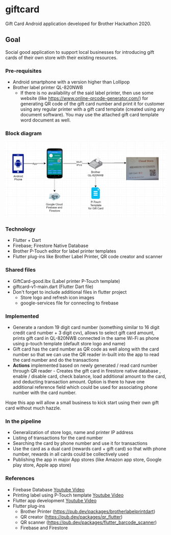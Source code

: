 # giftcard
Gift Card Android application developed for Brother Hackathon 2020.
## Goal
Social good application to support local businesses for introducing gift cards of their own store with their existing resources.
### Pre-requisites
- Android smartphone with a version higher than Lollipop
- Brother label printer QL-820NWB
  - If there is no availability of the said label printer, then use some website (like https://www.online-qrcode-generator.com/) for generating QR code of the gift card number and print it for customer using any regular printer with a gift card template (created using any document software). You may use the attached gift card template word document as well.
### Block diagram
![Gift Card block diagram](GiftcardAppBH2020-Diagram.png)
### Technology
- Flutter + Dart
- Firebase; Firestore Native Database
- Brother P-Touch editor for label printer templates
- Flutter plug-ins like Brother Label Printer, QR code creator and scanner
### Shared files
- GiftCard-good.lbx (Label printer P-Touch template)
- giftcard-v1-main.dart (Flutter Dart file)
- Don't forget to include additional files in flutter project
  - Store logo and refresh icon images
  - google-services file for connecting to firebase
### Implemented
- Generate a random 19 digit card number (something similar to 16 digit credit card number + 3 digit cvv), allows to select gift card amount, prints gift card in QL-820NWB connected in the same Wi-Fi as phone using p-touch template (default store logo and name)
- Gift card has the card number as QR code as well along with the card number so that we can use the QR reader in-built into the app to read the card number and do the transactions
- **Actions** implemented based on newly generated / read card number through QR reader - Creates the gift card in firestore native database , enable / disable card, check balance, load additional amount to the card, and deducting transaction amount. Option is there to have one additional reference field which could be used for associating phone number with the card number.

Hope this app will allow a small business to kick start using their own gift card without much hazzle. 
### In the pipeline
- Generalization of store logo, name and printer IP address
- Listing of transactions for the card number
- Searching the card by phone number and use it for transactions
- Use the card as a dual card (rewards card + gift card) so that with phone number, rewards in all cards could be collectively used
- Publishing the app in major App stores (like Amazon app store, Google play store, Apple app store)
### References
- Firebase Database [Youtube Video](https://www.youtube.com/watch?v=DqJ_KjFzL9I)
- Printing label using P-Touch template [Youtube Video](https://www.youtube.com/watch?v=1EgXb-bHmc0)
- Flutter app development [Youtube Video](https://www.youtube.com/watch?v=I9ceqw5Ny-4&list=PLSzsOkUDsvdtl3Pw48-R8lcK2oYkk40cm)
- Flutter plug-ins
  - Brother Printer (https://pub.dev/packages/brotherlabelprintdart)
  - QR creator (https://pub.dev/packages/qr_flutter)
  - QR scanner (https://pub.dev/packages/flutter_barcode_scanner)
  - Firebase and Firestore

